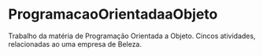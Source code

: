 # ProgramacaoOrientadaaObjeto
Trabalho da matéria de Programação Orientada a Objeto. 
Cincos atividades, relacionadas ao uma empresa de Beleza.

 
